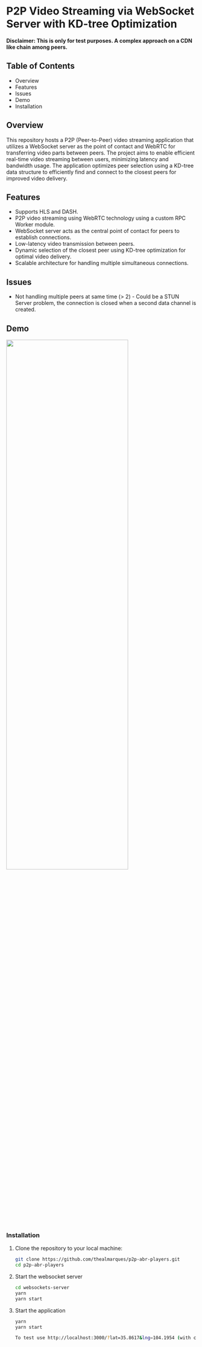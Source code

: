 # P2P Video Streaming via WebSocket Server with KD-tree Optimization

**Disclaimer: This is only for test purposes. A complex approach on a CDN like chain among peers.**

## Table of Contents
- Overview
- Features
- Issues
- Demo
- Installation

## Overview

This repository hosts a P2P (Peer-to-Peer) video streaming application that utilizes a WebSocket server as the point of contact and WebRTC for transferring video parts between peers. The project aims to enable efficient real-time video streaming between users, minimizing latency and bandwidth usage. The application optimizes peer selection using a KD-tree data structure to efficiently find and connect to the closest peers for improved video delivery.

## Features

- Supports HLS and DASH.
- P2P video streaming using WebRTC technology using a custom RPC Worker module.
- WebSocket server acts as the central point of contact for peers to establish connections.
- Low-latency video transmission between peers.
- Dynamic selection of the closest peer using KD-tree optimization for optimal video delivery.
- Scalable architecture for handling multiple simultaneous connections.

## Issues

- Not handling multiple peers at same time (> 2) - Could be a STUN Server problem, the connection is closed when a second data channel is created.

## Demo

<img src="resources/demo720.gif" height="60%" width="80%"/>

### Installation

1. Clone the repository to your local machine:

   ```bash
   git clone https://github.com/thealmarques/p2p-abr-players.git
   cd p2p-abr-players

2. Start the websocket server

   ```bash
   cd websockets-server
   yarn
   yarn start

3. Start the application

   ```bash
   yarn
   yarn start

   To test use http://localhost:3000/?lat=35.8617&lng=104.1954 (with coordinates in the query parameters
